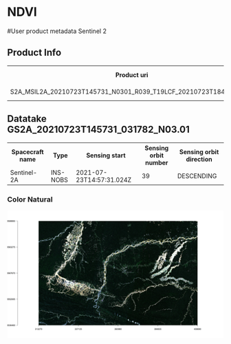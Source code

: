 # NDVI

#User product metadata Sentinel 2
## Product Info
<table>
<tr>
<th>Product uri</th>
<th>Processing level</th>
<th>Product type</th>
<th>Processing baseline</th>
<th>Generation time</th>
</tr>
<tr>

<td>S2A_MSIL2A_20210723T145731_N0301_R039_T19LCF_20210723T184613.SAFE</td>
<td>Level-2A</td>
<td>S2MSI2A</td>
<td>03.01</td>
<td>2021-07-23T18:46:13.000000Z</td>
</tr>
</table>

## Datatake GS2A_20210723T145731_031782_N03.01
<table>
<tr>
<th>Spacecraft name</th>
<th>Type</th>
<th>Sensing start</th>
<th>Sensing orbit number</th>
<th>Sensing orbit direction</th>
</tr>

<tr>
<td>Sentinel-2A</td>
<td>INS-NOBS</td>
<td>2021-07-23T14:57:31.024Z</td>
<td>39</td>
<td>DESCENDING</td>
</tr>
</table>

### Color Natural
<p align="center">

  <img src="https://github.com/salasart/NDVI/blob/main/result/432.png"/>

  </p>
